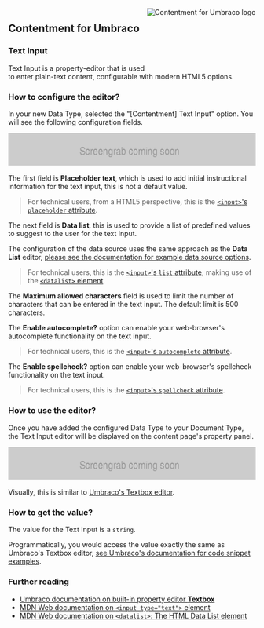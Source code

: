 <img src="../assets/img/logo.png" alt="Contentment for Umbraco logo" title="A state of Umbraco happiness." height="130" align="right">

## Contentment for Umbraco

### Text Input

Text Input is a property-editor that is used to enter plain-text content, configurable with modern HTML5 options.


### How to configure the editor?

In your new Data Type, selected the "[Contentment] Text Input" option. You will see the following configuration fields.

![Configuration Editor for Text Input](text-input--configuration-editor.png)

The first field is **Placeholder text**, which is used to add initial instructional information for the text input, this is not a default value.

> For technical users, from a HTML5 perspective, this is the [`<input>`'s `placeholder` attribute](https://developer.mozilla.org/en-US/docs/Web/HTML/Element/input/text#placeholder).

The next field is **Data list**, this is used to provide a list of predefined values to suggest to the user for the text input.

The configuration of the data source uses the same approach as the **Data List** editor, [please see the documentation for example data source options](data-list.md#how-to-configure-the-editor).

> For technical users, this is the [`<input>`'s `list` attribute](https://developer.mozilla.org/en-US/docs/Web/HTML/Element/input/text#list), making use of the [`<datalist>` element](https://developer.mozilla.org/en-US/docs/Web/HTML/Element/datalist).

The **Maximum allowed characters** field is used to limit the number of characters that can be entered in the text input. The default limit is 500 characters.

The **Enable autocomplete?** option can enable your web-browser's autocomplete functionality on the text input.

> For technical users, this is the [`<input>`'s `autocomplete` attribute](https://developer.mozilla.org/en-US/docs/Web/HTML/Element/input#attr-autocomplete).

The **Enable spellcheck?** option can enable your web-browser's spellcheck functionality on the text input.

> For technical users, this is the [`<input>`'s `spellcheck` attribute](https://developer.mozilla.org/en-US/docs/Web/HTML/Element/input/text#spellcheck).


### How to use the editor?

Once you have added the configured Data Type to your Document Type, the Text Input editor will be displayed on the content page's property panel.

![Text Input property-editor](text-input--property-editor-01.png)

Visually, this is similar to [Umbraco's Textbox editor](https://our.umbraco.com/Documentation/Getting-Started/Backoffice/Property-Editors/Built-in-Property-Editors/Textbox/#content-example).


### How to get the value?

The value for the Text Input is a `string`.

Programmatically, you would access the value exactly the same as Umbraco's Textbox editor, [see Umbraco's documentation for code snippet examples](https://our.umbraco.com/Documentation/Getting-Started/Backoffice/Property-Editors/Built-in-Property-Editors/Textbox/#mvc-view-example).


### Further reading

- [Umbraco documentation on built-in property editor **Textbox**](https://our.umbraco.com/Documentation/Getting-Started/Backoffice/Property-Editors/Built-in-Property-Editors/Textbox/)
- [MDN Web documentation on `<input type="text">` element](https://developer.mozilla.org/en-US/docs/Web/HTML/Element/input/text)
- [MDN Web documentation on `<datalist>`: The HTML Data List element](https://developer.mozilla.org/en-US/docs/Web/HTML/Element/datalist)


